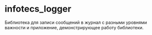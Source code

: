 # infotecs_logger
Библиотека для записи сообщений в журнал с разными уровнями важности и приложение, демонстрирующее работу библиотеки. 
